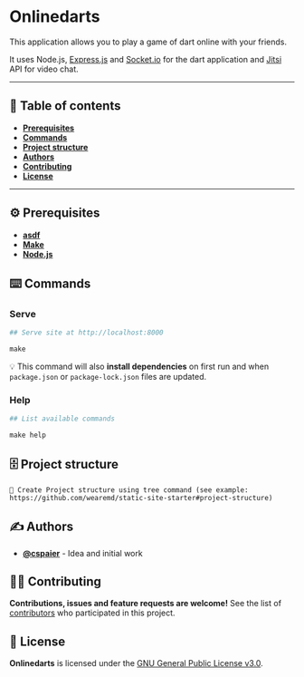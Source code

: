 # Onlinedarts
This application allows you to play a game of dart online with your friends.

It uses Node.js, [Express.js](https://expressjs.com/) and [Socket.io](https://socket.io/) for the dart application and [Jitsi](https://meet.jit.si/) API for video chat.

- - -

## 📝 Table of contents
- [**Prerequisites**](#prerequisites)
- [**Commands**](#commands)
- [**Project structure**](#project-structure)
- [**Authors**](#authors)
- [**Contributing**](#contributing)
- [**License**](#license)

- - -

<a name="prerequisites"></a>
## ⚙️ Prerequisites
- [**asdf**](https://github.com/asdf-vm/asdf)
- [**Make**](https://www.gnu.org/software/make/)
- [**Node.js**](https://nodejs.org)

<a name="commands"></a>
## ⌨️ Commands
### Serve
```makefile
## Serve site at http://localhost:8000

make
```

💡 This command will also **install dependencies** on first run and when `package.json` or `package-lock.json` files are updated.

### Help
```makefile
## List available commands

make help
```

<a name="project-structure"></a>
## 🗄️ Project structure
```
🚧 Create Project structure using tree command (see example: https://github.com/wearemd/static-site-starter#project-structure)
```

<a name="authors"></a>
## ✍️ Authors
- [**@cspaier**](https://github.com/cspaier) - Idea and initial work

<a name="contributing"></a>
## 🤜🤛 Contributing
**Contributions, issues and feature requests are welcome!** See the list of [contributors](../../graphs/contributors) who participated in this project.

<a name="license"></a>
## 📄 License
**Onlinedarts** is licensed under the [GNU General Public License v3.0](LICENSE).

